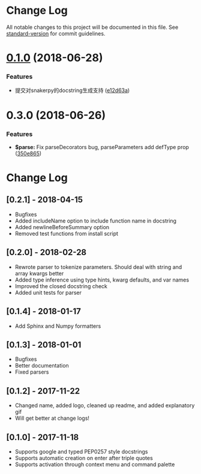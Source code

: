 # Change Log

All notable changes to this project will be documented in this file. See [standard-version](https://github.com/conventional-changelog/standard-version) for commit guidelines.

<a name="0.1.0"></a>
# [0.1.0](https://github.com/NilsJPWerner/autoDocstring/compare/v0.3.0...v0.1.0) (2018-06-28)


### Features

* 提交对snakerpy的docstring生成支持 ([e12d63a](https://github.com/NilsJPWerner/autoDocstring/commit/e12d63a))



<a name="0.3.0"></a>
# 0.3.0 (2018-06-26)


### Features

* **$parse:** Fix parseDecorators bug, parseParameters add defType prop ([350e865](https://github.com/NilsJPWerner/autoDocstring/commit/350e865))



# Change Log

## [0.2.1] - 2018-04-15
- Bugfixes
- Added includeName option to include function name in docstring
- Added newlineBeforeSummary option
- Removed test functions from install script

## [0.2.0] - 2018-02-28
- Rewrote parser to tokenize parameters. Should deal with string and array kwargs better
- Added type inference using type hints, kwarg defaults, and var names
- Improved the closed docstring check
- Added unit tests for parser

## [0.1.4] - 2018-01-17
- Add Sphinx and Numpy formatters

## [0.1.3] - 2018-01-01
- Bugfixes
- Better documentation
- Fixed parsers

## [0.1.2] - 2017-11-22
- Changed name, added logo, cleaned up readme, and added explanatory gif
- Will get better at change logs!

## [0.1.0] - 2017-11-18
- Supports google and typed PEP0257 style docstrings
- Supports automatic creation on enter after triple quotes
- Supports activation through context menu and command palette
